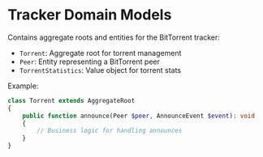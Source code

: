 # Tracker Domain Models

Contains aggregate roots and entities for the BitTorrent tracker:

- `Torrent`: Aggregate root for torrent management
- `Peer`: Entity representing a BitTorrent peer
- `TorrentStatistics`: Value object for torrent stats

Example:

```php
class Torrent extends AggregateRoot
{
    public function announce(Peer $peer, AnnounceEvent $event): void
    {
        // Business logic for handling announces
    }
}
```